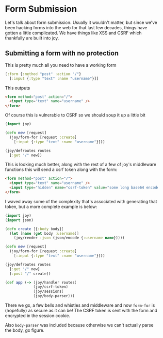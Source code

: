 # Form Submission

Let's talk about form submission. Usually it wouldn't matter, but since we've been hacking forms into the web for that last few decades, things have gotten a little complicated. We have things like XSS and CSRF which thankfully are built into joy.

## Submitting a form with no protection

This is pretty much all you need to have a working form

```clojure
[:form {:method "post" :action "/"}
  [:input {:type "text" :name "username"}]]
```

This outputs

```html
<form method="post" action="/">
  <input type="text" name="username" />
</form>
```

Of course this is vulnerable to CSRF so we should soup it up a little bit

```clojure
(import joy)

(defn new [request]
  (joy/form-for [request :create]
    [:input {:type "text" :name "username"}]))

(joy/defroutes routes
  [:get "/" new])
```

This is looking much better, along with the rest of a few of joy's middleware functions this will send a csrf token along with the form:

```html
<form method="post" action="/">
  <input type="text" name="username" />
  <input type="hidden" name="csrf-token" value="some long base64 encoded string" />
</form>
```

I waved away some of the complexity that's associated with generating that token, but a more complete example is below:

```clojure
(import joy)
(import json)

(defn create [{:body body}]
  (let [name (get body :username)]
    (joy/render :json (json/encode {:username name}))))

(defn new [request]
  (joy/form-for [request :create]
    [:input {:type "text" :name "username"}]))

(joy/defroutes routes
  [:get "/" new]
  [:post "/" create])

(def app (-> (joy/handler routes)
             (joy/csrf-token)
             (joy/sessions)
             (joy/body-parser)))
```

There we go, a few bells and whistles and middleware and now `form-for` is (hopefully) as secure as it can be! The CSRF token is sent with the form and encrypted in the session cookie.

Also `body-parser` was included because otherwise we can't actually parse the body, go figure.
